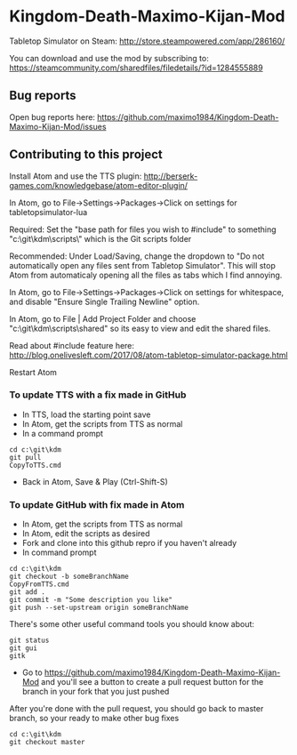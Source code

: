 # Kingdom-Death-Maximo-Kijan-Mod

Tabletop Simulator on Steam: 
http://store.steampowered.com/app/286160/

You can download and use the mod by subscribing to: 
https://steamcommunity.com/sharedfiles/filedetails/?id=1284555889

## Bug reports

Open bug reports here:
https://github.com/maximo1984/Kingdom-Death-Maximo-Kijan-Mod/issues

## Contributing to this project

Install Atom and use the TTS plugin: http://berserk-games.com/knowledgebase/atom-editor-plugin/

In Atom, go to File->Settings->Packages->Click on settings for tabletopsimulator-lua

Required: Set the "base path for files you wish to #include" to something "c:\git\kdm\scripts\\" which is the Git scripts folder

Recommended: Under Load/Saving, change the dropdown to "Do not automatically open any files sent from Tabletop Simulator".  This will stop Atom from automaticaly opening all the files as tabs which I find annoying.

In Atom, go to File->Settings->Packages->Click on settings for whitespace, and disable "Ensure Single Trailing Newline" option.

In Atom, go to File | Add Project Folder and choose  "c:\git\kdm\scripts\shared\" so its easy to view and edit the shared files.  

Read about #include feature here: http://blog.onelivesleft.com/2017/08/atom-tabletop-simulator-package.html 

Restart Atom

### To update TTS with a fix made in GitHub 

* In TTS, load the starting point save
* In Atom, get the scripts from TTS as normal
* In a command prompt

```
cd c:\git\kdm
git pull
CopyToTTS.cmd
```

* Back in Atom, Save & Play (Ctrl-Shift-S)

### To update GitHub with fix made in Atom

* In Atom, get the scripts from TTS as normal
* In Atom, edit the scripts as desired
* Fork and clone into this github repro if you haven't already
* In command prompt

```
cd c:\git\kdm
git checkout -b someBranchName
CopyFromTTS.cmd
git add .
git commit -m "Some description you like"
git push --set-upstream origin someBranchName
```

There's some other useful command tools you should know about:
```
git status
git gui
gitk
```

* Go to https://github.com/maximo1984/Kingdom-Death-Maximo-Kijan-Mod and you'll see a button to create a pull request button for the branch in your fork that you just pushed

After you're done with the pull request, you should go back to master branch, so your ready to make other bug fixes
```
cd c:\git\kdm
git checkout master
```

